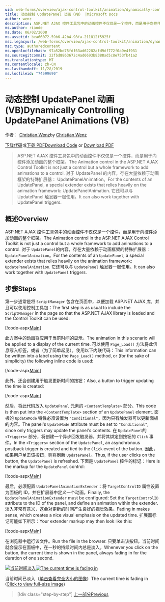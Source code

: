 ```yaml
---
uid: web-forms/overview/ajax-control-toolkit/animation/dynamically-controlling-updatepanel-animations-vb
title: 动态控制 UpdatePanel 动画（VB） |Microsoft Docs
author: wenz
description: ASP.NET AJAX 控件工具包中的动画控件不仅仅是一个控件，而是用于向控件添加动画的整个框架。 有关 ... 的内容
ms.author: riande
ms.date: 06/02/2008
ms.assetid: bea66072-59b6-42b4-98fa-211812f5925f
msc.legacyurl: /web-forms/overview/ajax-control-toolkit/animation/dynamically-controlling-updatepanel-animations-vb
msc.type: authoredcontent
ms.openlocfilehash: 97a52bd75fdf63ad62282afd9df772f0a9e4f931
ms.sourcegitcommit: 22fbd8863672c4ad6693b8388ad5c8e753fb41a2
ms.translationtype: MT
ms.contentlocale: zh-CN
ms.lasthandoff: 11/28/2019
ms.locfileid: "74599690"
---
```

# <a name="dynamically-controlling-updatepanel-animations-vb"></a><span data-ttu-id="d61d0-104">动态控制 UpdatePanel 动画 (VB)</span><span class="sxs-lookup"><span data-stu-id="d61d0-104">Dynamically Controlling UpdatePanel Animations (VB)</span></span>

<span data-ttu-id="d61d0-105">作者： [Christian Wenz](https://github.com/wenz)</span><span class="sxs-lookup"><span data-stu-id="d61d0-105">by [Christian Wenz](https://github.com/wenz)</span></span>

<span data-ttu-id="d61d0-106">[下载代码](https://download.microsoft.com/download/9/3/f/93f8daea-bebd-4821-833b-95205389c7d0/UpdatePanelAnimation2.vb.zip)或[下载 PDF](https://download.microsoft.com/download/b/6/a/b6ae89ee-df69-4c87-9bfb-ad1eb2b23373/updatepanelanimation2VB.pdf)</span><span class="sxs-lookup"><span data-stu-id="d61d0-106">[Download Code](https://download.microsoft.com/download/9/3/f/93f8daea-bebd-4821-833b-95205389c7d0/UpdatePanelAnimation2.vb.zip) or [Download PDF](https://download.microsoft.com/download/b/6/a/b6ae89ee-df69-4c87-9bfb-ad1eb2b23373/updatepanelanimation2VB.pdf)</span></span>

> <span data-ttu-id="d61d0-107">ASP.NET AJAX 控件工具包中的动画控件不仅仅是一个控件，而是用于向控件添加动画的整个框架。</span><span class="sxs-lookup"><span data-stu-id="d61d0-107">The Animation control in the ASP.NET AJAX Control Toolkit is not just a control but a whole framework to add animations to a control.</span></span> <span data-ttu-id="d61d0-108">对于 UpdatePanel 的内容，存在大量依赖于动画框架的特殊扩展器： UpdatePanelAnimation。</span><span class="sxs-lookup"><span data-stu-id="d61d0-108">For the contents of an UpdatePanel, a special extender exists that relies heavily on the animation framework: UpdatePanelAnimation.</span></span> <span data-ttu-id="d61d0-109">它还可以与 UpdatePanel 触发器一起使用。</span><span class="sxs-lookup"><span data-stu-id="d61d0-109">It can also work together with UpdatePanel triggers.</span></span>

## <a name="overview"></a><span data-ttu-id="d61d0-110">概述</span><span class="sxs-lookup"><span data-stu-id="d61d0-110">Overview</span></span>

<span data-ttu-id="d61d0-111">ASP.NET AJAX 控件工具包中的动画控件不仅仅是一个控件，而是用于向控件添加动画的整个框架。</span><span class="sxs-lookup"><span data-stu-id="d61d0-111">The Animation control in the ASP.NET AJAX Control Toolkit is not just a control but a whole framework to add animations to a control.</span></span> <span data-ttu-id="d61d0-112">对于 `UpdatePanel`的内容，存在大量依赖于动画框架的特殊扩展器： `UpdatePanelAnimation`。</span><span class="sxs-lookup"><span data-stu-id="d61d0-112">For the contents of an `UpdatePanel`, a special extender exists that relies heavily on the animation framework: `UpdatePanelAnimation`.</span></span> <span data-ttu-id="d61d0-113">它还可以与 `UpdatePanel` 触发器一起使用。</span><span class="sxs-lookup"><span data-stu-id="d61d0-113">It can also work together with `UpdatePanel` triggers.</span></span>

## <a name="steps"></a><span data-ttu-id="d61d0-114">步骤</span><span class="sxs-lookup"><span data-stu-id="d61d0-114">Steps</span></span>

<span data-ttu-id="d61d0-115">第一步通常是将 `ScriptManager` 包含在页面中，以便加载 ASP.NET AJAX 库，并且可以使用控制工具包：</span><span class="sxs-lookup"><span data-stu-id="d61d0-115">The first step is as usual to include the `ScriptManager` in the page so that the ASP.NET AJAX library is loaded and the Control Toolkit can be used:</span></span>

[!code-aspx[Main](dynamically-controlling-updatepanel-animations-vb/samples/sample1.aspx)]

<span data-ttu-id="d61d0-116">此方案中的动画将应用于当前时间的显示。</span><span class="sxs-lookup"><span data-stu-id="d61d0-116">The animation in this scenario will be applied to a display of the current time.</span></span> <span data-ttu-id="d61d0-117">可以使用 `Page_Load()` 方法将此信息写入标签，或者（为了简单起见），使用以下内联代码：</span><span class="sxs-lookup"><span data-stu-id="d61d0-117">This information can be written into a label using the `Page_Load()` method, or (for the sake of simplicity) the following inline code is used:</span></span>

[!code-aspx[Main](dynamically-controlling-updatepanel-animations-vb/samples/sample2.aspx)]

<span data-ttu-id="d61d0-118">此外，还会创建用于触发更新时间的按钮：</span><span class="sxs-lookup"><span data-stu-id="d61d0-118">Also, a button to trigger updating the time is created:</span></span>

[!code-aspx[Main](dynamically-controlling-updatepanel-animations-vb/samples/sample3.aspx)]

<span data-ttu-id="d61d0-119">然后，将此代码放入 `UpdatePanel` 元素的 `<ContentTemplate>` 部分。</span><span class="sxs-lookup"><span data-stu-id="d61d0-119">This code is then put into the `<ContentTemplate>` section of an `UpdatePanel` element.</span></span> <span data-ttu-id="d61d0-120">面板的 `UpdateMode` 特性必须设置为 `"Conditional"`，因为只有触发器可以更新面板的内容。</span><span class="sxs-lookup"><span data-stu-id="d61d0-120">The panel's `UpdateMode` attribute must be set to `"Conditional"`, since only triggers may update the panel's contents.</span></span> <span data-ttu-id="d61d0-121">在 `UpdatePanel`的 `<Triggers>` 部分，将创建一个异步回发触发器，并将其绑定到按钮的 `Click` 事件。</span><span class="sxs-lookup"><span data-stu-id="d61d0-121">In the `<Triggers>` section of the `UpdatePanel`, an asynchronous postback trigger is created and tied to the `Click` event of the button.</span></span> <span data-ttu-id="d61d0-122">因此，如果用户单击该按钮，则将刷新 `UpdatePanel`。</span><span class="sxs-lookup"><span data-stu-id="d61d0-122">Thus, if the user clicks on the button, the `UpdatePanel` is refreshed.</span></span> <span data-ttu-id="d61d0-123">下面是 `UpdatePanel` 控件的标记：</span><span class="sxs-lookup"><span data-stu-id="d61d0-123">Here is the markup for the `UpdatePanel` control:</span></span>

[!code-aspx[Main](dynamically-controlling-updatepanel-animations-vb/samples/sample4.aspx)]

<span data-ttu-id="d61d0-124">最后，必须配置 `UpdatePanelAnimationExtender`：将 `TargetControlID` 属性设置为面板的 ID，并在扩展器中定义一个动画。</span><span class="sxs-lookup"><span data-stu-id="d61d0-124">Finally, the `UpdatePanelAnimationExtender` must be configured: Set the `TargetControlID` attribute to the ID of the panel, and define an animation within the extender.</span></span> <span data-ttu-id="d61d0-125">淡入非常有意义，这会对更新的时间产生良好的视觉效果。</span><span class="sxs-lookup"><span data-stu-id="d61d0-125">Fading in makes sense, which creates a nice visual emphasis on the updated time.</span></span> <span data-ttu-id="d61d0-126">扩展器标记可能如下所示：</span><span class="sxs-lookup"><span data-stu-id="d61d0-126">Your extender markup may then look like this:</span></span>

[!code-aspx[Main](dynamically-controlling-updatepanel-animations-vb/samples/sample5.aspx)]

<span data-ttu-id="d61d0-127">在浏览器中运行该文件。</span><span class="sxs-lookup"><span data-stu-id="d61d0-127">Run the file in the browser.</span></span> <span data-ttu-id="d61d0-128">只要单击该按钮，当前时间就会显示在面板中，在一秒的持续时间内总是淡入。</span><span class="sxs-lookup"><span data-stu-id="d61d0-128">Whenever you click on the button, the current time is shown in the panel, always fading in for the duration of one second.</span></span>

<span data-ttu-id="d61d0-129">[![当前时间淡入](dynamically-controlling-updatepanel-animations-vb/_static/image2.png)](dynamically-controlling-updatepanel-animations-vb/_static/image1.png)</span><span class="sxs-lookup"><span data-stu-id="d61d0-129">[![The current time is fading in](dynamically-controlling-updatepanel-animations-vb/_static/image2.png)](dynamically-controlling-updatepanel-animations-vb/_static/image1.png)</span></span>

<span data-ttu-id="d61d0-130">当前时间已淡入（[单击查看完全大小的图像](dynamically-controlling-updatepanel-animations-vb/_static/image3.png)）</span><span class="sxs-lookup"><span data-stu-id="d61d0-130">The current time is fading in ([Click to view full-size image](dynamically-controlling-updatepanel-animations-vb/_static/image3.png))</span></span>

> [!div class="step-by-step"]
> [<span data-ttu-id="d61d0-131">上一部分</span><span class="sxs-lookup"><span data-stu-id="d61d0-131">Previous</span></span>](animating-an-updatepanel-control-vb.md)
